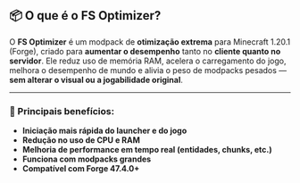 ## 📦 O que é o FS Optimizer?

O **FS Optimizer** é um modpack de **otimização extrema** para Minecraft 1.20.1 (Forge), criado para **aumentar o desempenho** tanto no **cliente quanto no servidor**.
Ele reduz uso de memória RAM, acelera o carregamento do jogo, melhora o desempenho de mundo e alivia o peso de modpacks pesados — **sem alterar o visual ou a jogabilidade original**.

---

### 🔧 Principais benefícios:

* **Iniciação mais rápida do launcher e do jogo**
* **Redução no uso de CPU e RAM**
* **Melhoria de performance em tempo real (entidades, chunks, etc.)**
* **Funciona com modpacks grandes**
* **Compatível com Forge 47.4.0+**
